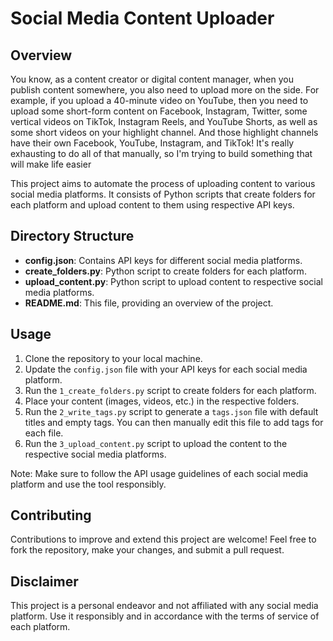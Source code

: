 # Social Media Content Uploader

## Overview
You know, as a content creator or digital content manager, when you publish content somewhere, you also need to upload more on the side. For example, if you upload a 40-minute video on YouTube, then you need to upload some short-form content on Facebook, Instagram, Twitter, some vertical videos on TikTok, Instagram Reels, and YouTube Shorts, as well as some short videos on your highlight channel. And those highlight channels have their own Facebook, YouTube, Instagram, and TikTok! It's really exhausting to do all of that manually, so I'm trying to build something that will make life easier

This project aims to automate the process of uploading content to various social media platforms. It consists of Python scripts that create folders for each platform and upload content to them using respective API keys.

## Directory Structure
- **config.json**: Contains API keys for different social media platforms.
- **create_folders.py**: Python script to create folders for each platform.
- **upload_content.py**: Python script to upload content to respective social media platforms.
- **README.md**: This file, providing an overview of the project.

## Usage
1. Clone the repository to your local machine.
2. Update the `config.json` file with your API keys for each social media platform.
3. Run the `1_create_folders.py` script to create folders for each platform.
4. Place your content (images, videos, etc.) in the respective folders.
5. Run the `2_write_tags.py` script to generate a `tags.json` file with default titles and empty tags. You can then manually edit this file to add tags for each file.
6. Run the `3_upload_content.py` script to upload the content to the respective social media platforms.

Note: Make sure to follow the API usage guidelines of each social media platform and use the tool responsibly.


## Contributing
Contributions to improve and extend this project are welcome! Feel free to fork the repository, make your changes, and submit a pull request.

## Disclaimer
This project is a personal endeavor and not affiliated with any social media platform. Use it responsibly and in accordance with the terms of service of each platform.
